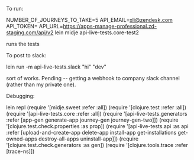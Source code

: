 To run:

NUMBER_OF_JOURNEYS_TO_TAKE=5 API_EMAIL=xli@zendesk.com API_TOKEN=<secret> API_URL=https://apps-manage-professional.zd-staging.com/api/v2 lein midje api-live-tests.core-test2 

runs the tests

To post to slack:

lein run -m api-live-tests.slack <secretwebhookurl> "hi" "dev"

sort of works.  Pending -- getting a webhook to company slack channel (rather than my private one).


Debugging:

lein repl
(require '[midje.sweet :refer :all])
(require '[clojure.test :refer :all])
(require '[api-live-tests.core :refer :all])
(require '[api-live-tests.generators :refer [app-gen generate-app journey-gen journey-gen-two]])
(require '[clojure.test.check.properties :as prop])
(require '[api-live-tests.api :as api :refer [upload-and-create-app delete-app install-app get-installations get-owned-apps destroy-all-apps uninstall-app]])
(require '[clojure.test.check.generators :as gen])
(require '[clojure.tools.trace :refer [trace-ns]])
